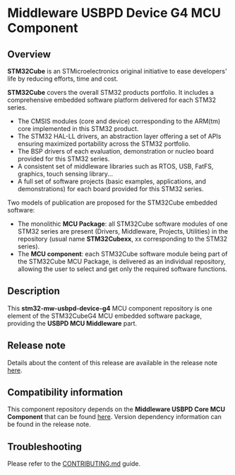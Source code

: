 # Middleware USBPD Device G4 MCU Component

## Overview

**STM32Cube** is an STMicroelectronics original initiative to ease developers' life by reducing efforts, time and cost.

**STM32Cube** covers the overall STM32 products portfolio. It includes a comprehensive embedded software platform delivered for each STM32 series.
   * The CMSIS modules (core and device) corresponding to the ARM(tm) core implemented in this STM32 product.
   * The STM32 HAL-LL drivers, an abstraction layer offering a set of APIs ensuring maximized portability across the STM32 portfolio.
   * The BSP drivers of each evaluation, demonstration or nucleo board provided for this STM32 series.
   * A consistent set of middleware libraries such as RTOS, USB, FatFS, graphics, touch sensing library...
   * A full set of software projects (basic examples, applications, and demonstrations) for each board provided for this STM32 series.

Two models of publication are proposed for the STM32Cube embedded software:
   * The monolithic **MCU Package**: all STM32Cube software modules of one STM32 series are present (Drivers, Middleware, Projects, Utilities) in the repository (usual name **STM32Cubexx**, xx corresponding to the STM32 series).
   * The **MCU component**: each STM32Cube software module being part of the STM32Cube MCU Package, is delivered as an individual repository, allowing the user to select and get only the required software functions.

## Description

This **stm32-mw-usbpd-device-g4** MCU component repository is one element of the STM32CubeG4 MCU embedded software package, providing the **USBPD MCU Middleware** part.

## Release note

Details about the content of this release are available in the release note [here](https://htmlpreview.github.io/?https://github.com/STMicroelectronics/x-cube-tcpp/blob/main/Middlewares/ST/STM32_USBPD_Library/Devices/STM32G4XX/Release_Notes.html).

## Compatibility information

This component repository depends on the **Middleware USBPD Core MCU Component** that can be found [here](https://github.com/STMicroelectronics/x-cube-tcpp/tree/main/Middlewares/ST/STM32_USBPD_Library/Core).
Version dependency information can be found in the release note.

## Troubleshooting

Please refer to the [CONTRIBUTING.md](CONTRIBUTING.md) guide.

